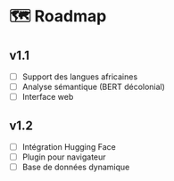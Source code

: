 # 🗺️ Roadmap

## v1.1
- [ ] Support des langues africaines
- [ ] Analyse sémantique (BERT décolonial)
- [ ] Interface web

## v1.2
- [ ] Intégration Hugging Face
- [ ] Plugin pour navigateur
- [ ] Base de données dynamique
